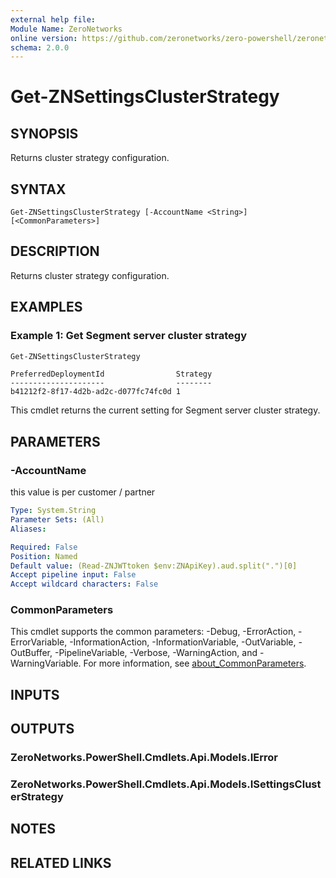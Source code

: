 ```yaml
---
external help file:
Module Name: ZeroNetworks
online version: https://github.com/zeronetworks/zero-powershell/zeronetworks/get-znsettingsclusterstrategy
schema: 2.0.0
---
```


# Get-ZNSettingsClusterStrategy

## SYNOPSIS
Returns cluster strategy configuration.

## SYNTAX

```
Get-ZNSettingsClusterStrategy [-AccountName <String>] [<CommonParameters>]
```

## DESCRIPTION
Returns cluster strategy configuration.

## EXAMPLES

### Example 1: Get Segment server cluster strategy
```powershell
Get-ZNSettingsClusterStrategy
```

```output
PreferredDeploymentId                Strategy
---------------------                --------
b41212f2-8f17-4d2b-ad2c-d077fc74fc0d 1
```

This cmdlet returns the current setting for Segment server cluster strategy.

## PARAMETERS

### -AccountName
this value is per customer / partner

```yaml
Type: System.String
Parameter Sets: (All)
Aliases:

Required: False
Position: Named
Default value: (Read-ZNJWTtoken $env:ZNApiKey).aud.split(".")[0]
Accept pipeline input: False
Accept wildcard characters: False
```

### CommonParameters
This cmdlet supports the common parameters: -Debug, -ErrorAction, -ErrorVariable, -InformationAction, -InformationVariable, -OutVariable, -OutBuffer, -PipelineVariable, -Verbose, -WarningAction, and -WarningVariable. For more information, see [about_CommonParameters](http://go.microsoft.com/fwlink/?LinkID=113216).

## INPUTS

## OUTPUTS

### ZeroNetworks.PowerShell.Cmdlets.Api.Models.IError

### ZeroNetworks.PowerShell.Cmdlets.Api.Models.ISettingsClusterStrategy

## NOTES

## RELATED LINKS

